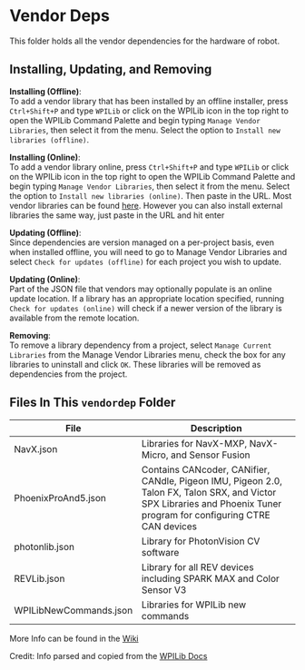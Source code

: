 # Vendor Deps

This folder holds all the vendor dependencies for the hardware of robot.

## Installing, Updating, and Removing

**Installing (Offline)**:  
To add a vendor library that has been installed by an offline installer, press `Ctrl+Shift+P` and type `WPILib` or click on the WPILib icon in the top right to open the WPILib Command Palette and begin typing `Manage Vendor Libraries`, then select it from the menu. Select the option to `Install new libraries (offline)`.

**Installing (Online)**:  
To add a vendor library online, press `Ctrl+Shift+P` and type `WPILib` or click on the WPILib icon in the top right to open the WPILib Command Palette and begin typing `Manage Vendor Libraries`, then select it from the menu. Select the option to `Install new libraries (online)`. Then paste in the URL. Most vendor libraries can be found [here](https://docs.wpilib.org/en/stable/docs/software/vscode-overview/3rd-party-libraries.html#libraries). However you can also install external libraries the same way, just paste in the URL and hit enter

**Updating (Offline)**:  
Since dependencies are version managed on a per-project basis, even when installed offline, you will need to go to Manage Vendor Libraries and select `Check for updates (offline)` for each project you wish to update.

**Updating (Online)**:  
Part of the JSON file that vendors may optionally populate is an online update location. If a library has an appropriate location specified, running `Check for updates (online)` will check if a newer version of the library is available from the remote location.


**Removing**:  
To remove a library dependency from a project, select `Manage Current Libraries` from the Manage Vendor Libraries menu, check the box for any libraries to uninstall and click `OK`. These libraries will be removed as dependencies from the project.


## Files In This `vendordep` Folder

| File                   | Description                                                                                                                                                           |
| ---------------------- | --------------------------------------------------------------------------------------------------------------------------------------------------------------------- |
| NavX.json              | Libraries for NavX-MXP, NavX-Micro, and Sensor Fusion                                                                                                                 |
| PhoenixProAnd5.json    | Contains CANcoder, CANifier, CANdle, Pigeon IMU, Pigeon 2.0, Talon FX, Talon SRX, and Victor SPX Libraries and Phoenix Tuner program for configuring CTRE CAN devices |
| photonlib.json         | Library for PhotonVision CV software                                                                                                                                  |
| REVLib.json            | Library for all REV devices including SPARK MAX and Color Sensor V3                                                                                                   |
| WPILibNewCommands.json | Libraries for WPILib new commands                                                                                                                                     |

More Info can be found in the [Wiki](https://github.com/J-The-Fox/FRC-Team-5098/wiki)

Credit: Info parsed and copied from the [WPILib Docs](https://docs.wpilib.org/en/stable/)